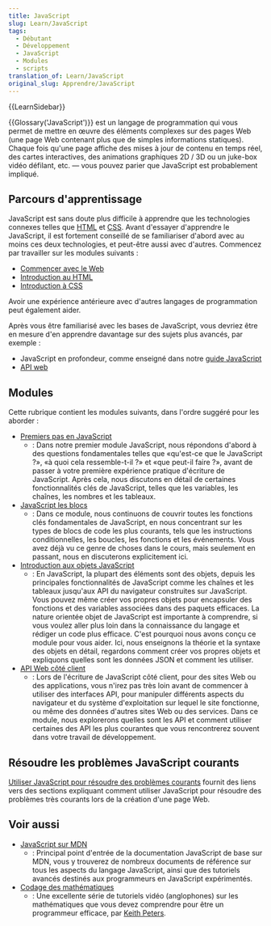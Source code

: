 ```yaml
---
title: JavaScript
slug: Learn/JavaScript
tags:
  - Débutant
  - Développement
  - JavaScript
  - Modules
  - scripts
translation_of: Learn/JavaScript
original_slug: Apprendre/JavaScript
---
```


{{LearnSidebar}}

{{Glossary('JavaScript')}} est un langage de programmation qui vous permet de mettre en œuvre des éléments complexes sur des pages Web (une page Web contenant plus que de simples informations statiques). Chaque fois qu'une page affiche des mises à jour de contenu en temps réel, des cartes interactives, des animations graphiques 2D / 3D ou un juke-box vidéo défilant, etc. — vous pouvez parier que JavaScript est probablement impliqué.

## Parcours d'apprentissage

JavaScript est sans doute plus difficile à apprendre que les technologies connexes telles que [HTML](/fr/Apprendre/HTML) et [CSS](/fr/Apprendre/CSS). Avant d'essayer d'apprendre le JavaScript, il est fortement conseillé de se familiariser d'abord avec au moins ces deux technologies, et peut-être aussi avec d'autres. Commencez par travailler sur les modules suivants&nbsp;:

- [Commencer avec le Web](/fr/Apprendre/Commencer_avec_le_web)
- [Introduction au HTML](/fr/Apprendre/HTML/Introduction_à_HTML)
- [Introduction à CSS](/fr/Apprendre/CSS/Introduction_à_CSS)

Avoir une expérience antérieure avec d'autres langages de programmation peut également aider.

Après vous être familiarisé avec les bases de JavaScript, vous devriez être en mesure d'en apprendre davantage sur des sujets plus avancés, par exemple&nbsp;:

- JavaScript en profondeur, comme enseigné dans notre [guide JavaScript](/fr/docs/Web/JavaScript/Guide)
- [API web](/fr/docs/Web/API)

## Modules

Cette rubrique contient les modules suivants, dans l'ordre suggéré pour les aborder&nbsp;:

- [Premiers pas en JavaScript](/fr/docs/Learn/JavaScript/First_steps)
  - : Dans notre premier module JavaScript, nous répondons d'abord à des questions fondamentales telles que «qu'est-ce que le JavaScript ?», «à quoi cela ressemble-t-il ?» et «que peut-il faire ?», avant de passer à votre première expérience pratique d'écriture de JavaScript. Après cela, nous discutons en détail de certaines fonctionnalités clés de JavaScript, telles que les variables, les chaînes, les nombres et les tableaux.
- [JavaScript les blocs](/fr/Apprendre/JavaScript/Building_blocks)
  - : Dans ce module, nous continuons de couvrir toutes les fonctions clés fondamentales de JavaScript, en nous concentrant sur les types de blocs de code les plus courants, tels que les instructions conditionnelles, les boucles, les fonctions et les événements. Vous avez déjà vu ce genre de choses dans le cours, mais seulement en passant, nous en discuterons explicitement ici.
- [Introduction aux objets JavaScript](/fr/docs/Learn/JavaScript/Objects)
  - : En JavaScript, la plupart des éléments sont des objets, depuis les principales fonctionnalités de JavaScript comme les chaînes et les tableaux jusqu'aux API du navigateur construites sur JavaScript. Vous pouvez même créer vos propres objets pour encapsuler des fonctions et des variables associées dans des paquets efficaces. La nature orientée objet de JavaScript est importante à comprendre, si vous voulez aller plus loin dans la connaissance du langage et rédiger un code plus efficace. C'est pourquoi nous avons conçu ce module pour vous aider. Ici, nous enseignons la théorie et la syntaxe des objets en détail, regardons comment créer vos propres objets et expliquons quelles sont les données JSON et comment les utiliser.
- [API Web côté client](/fr/docs/Learn/JavaScript/Client-side_web_APIs)
  - : Lors de l'écriture de JavaScript côté client, pour des sites Web ou des applications, vous n'irez pas très loin avant de commencer à utiliser des interfaces API, pour manipuler différents aspects du navigateur et du système d'exploitation sur lequel le site fonctionne, ou même des données d'autres sites Web ou des services. Dans ce module, nous explorerons quelles sont les API et comment utiliser certaines des API les plus courantes que vous rencontrerez souvent dans votre travail de développement.

## Résoudre les problèmes JavaScript courants

[Utiliser JavaScript pour résoudre des problèmes courants](/fr/Apprendre/JavaScript/Howto) fournit des liens vers des sections expliquant comment utiliser JavaScript pour résoudre des problèmes très courants lors de la création d'une page Web.

## Voir aussi

- [JavaScript sur MDN](/fr/docs/Web/JavaScript)
  - : Principal point d'entrée de la documentation JavaScript de base sur MDN, vous y trouverez de nombreux documents de référence sur tous les aspects du langage JavaScript, ainsi que des tutoriels avancés destinés aux programmeurs en JavaScript expérimentés.
- [Codage des mathématiques](https://www.youtube.com/user/codingmath)
  - : Une excellente série de tutoriels vidéo (anglophones) sur les mathématiques que vous devez comprendre pour être un programmeur efficace, par [Keith Peters](https://twitter.com/bit101).
